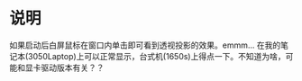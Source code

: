 # 说明

如果启动后白屏鼠标在窗口内单击即可看到透视投影的效果。emmm... 在我的笔记本(3050Laptop)上可以正常显示，台式机(1650s)上得点一下。不知道为啥，可能和显卡驱动版本有关？？